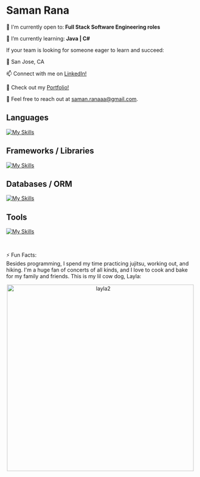 <h1>Saman Rana</h1>
🙌 I'm currently open to:<strong> Full Stack Software Engineering roles</strong>

🌱 I’m currently learning:<strong> Java | C# </strong>

<p>If your team is looking for someone eager to learn and succeed:</p>
<p>📍 San Jose, CA</p>
<p>📫 Connect with me on <a href="https://www.linkedin.com/in/samanarana/">LinkedIn!</a></p>
<p>🌸 Check out my <a href="https://samanarana.github.io/portfolio/">Portfolio!</a></p>
<p>📧 Feel free to reach out at <a href="mailto:saman.ranaaa@gmail.com">saman.ranaaa@gmail.com</a>.</p>

<h2>Languages</h2>

[![My Skills](https://skillicons.dev/icons?i=js,html,css,python)](https://skillicons.dev)


<h2>Frameworks / Libraries</h2>

[![My Skills](https://skillicons.dev/icons?i=nodejs,react,redux,express,flask)](https://skillicons.dev)


<h2>Databases / ORM</h2>

[![My Skills](https://skillicons.dev/icons?i=sqlite,sequelize,postgres)](https://skillicons.dev)


<h2>Tools</h2>

[![My Skills](https://skillicons.dev/icons?i=github,git,postman,vscode)](https://skillicons.dev)


&nbsp;

⚡ Fun Facts: <br>
Besides programming, I spend my time practicing jujitsu, working out, and hiking. I'm a huge fan of concerts of all kinds, and I love to cook and bake for my family and friends. 
This is my lil cow dog, Layla:

<p align="center">
  <img src="https://github.com/samanarana/samanarana/assets/113636092/763da289-1ba6-46a7-8d88-2e82c7c9702a" alt="layla2" width="500" />
</p>
